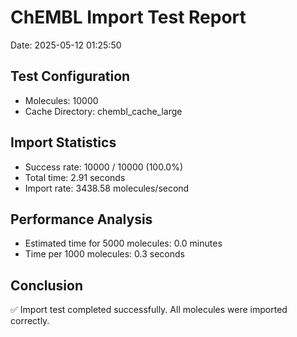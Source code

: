 # ChEMBL Import Test Report

Date: 2025-05-12 01:25:50

## Test Configuration

- Molecules: 10000
- Cache Directory: chembl_cache_large

## Import Statistics

- Success rate: 10000 / 10000 (100.0%)
- Total time: 2.91 seconds
- Import rate: 3438.58 molecules/second

## Performance Analysis

- Estimated time for 5000 molecules: 0.0 minutes
- Time per 1000 molecules: 0.3 seconds

## Conclusion

✅ Import test completed successfully. All molecules were imported correctly.
